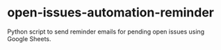 # open-issues-automation-reminder
Python script to send reminder emails for pending open issues using Google Sheets.

